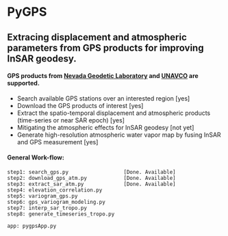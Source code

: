 # PyGPS
## Extracing displacement and atmospheric parameters from GPS products for improving InSAR geodesy.
#### GPS products from [Nevada Geodetic Laboratory](http://geodesy.unr.edu/) and [UNAVCO](https://www.unavco.org/) are supported.    

+ Search available GPS stations over an interested region [yes]
+ Download the GPS products of interest [yes]
+ Extract the spatio-temporal displacement and atmospheric products (time-series or near SAR epoch) [yes]
+ Mitigating the atmospheric effects for InSAR geodesy [not yet]
+ Generate high-resolution atmospheric water vapor map by fusing InSAR and GPS measurement [yes]


#### General Work-flow:
 
    step1: search_gps.py                  [Done. Available]
    step2: download_gps_atm.py            [Done. Available]
    step3: extract_sar_atm.py             [Done. Available]
    step4: elevation_correlation.py       
    step5: variogram_gps.py               
    step6: gps_variogram_modeling.py      
    step7: interp_sar_tropo.py            
    step8: generate_timeseries_tropo.py   
    
    app: pygpsApp.py                      
